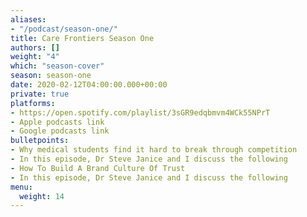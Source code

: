 ```yaml
---
aliases:
- "/podcast/season-one/"
title: Care Frontiers Season One
authors: []
weight: "4"
which: "season-cover"
season: season-one
date: 2020-02-12T04:00:00.000+00:00
private: true
platforms:
- https://open.spotify.com/playlist/3sGR9edqbmvm4WCk55NPrT
- Apple podcasts link
- Google podcasts link
bulletpoints:
- Why medical students find it hard to break through competition
- In this episode, Dr Steve Janice and I discuss the following
- How To Build A Brand Culture Of Trust 
- In this episode, Dr Steve Janice and I discuss the following  
menu:
  weight: 14
---
```



